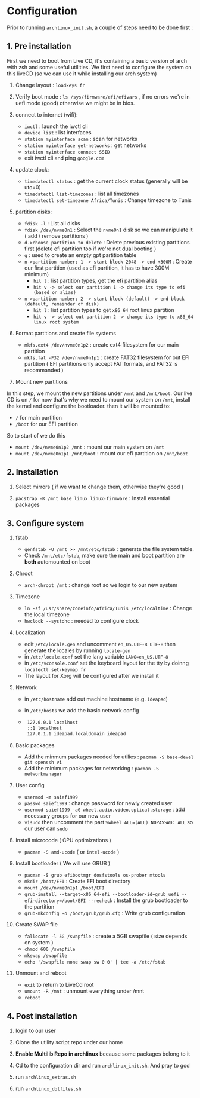 # Configuration

Prior to running `archlinux_init.sh`, a couple of steps need to be done first :

## 1. Pre installation

First we need to boot from Live CD, it's containing a basic version of arch with zsh and some useful utilities. We first need to configure the system on this liveCD (so we can use it while installing our arch system)

1. Change layout : `loadkeys fr`

2. Verify boot mode : `ls /sys/firmware/efi/efivars` , if no errors we're in uefi mode (good) otherwise we might be in bios.

3. connect to internet (wifi):

   - `iwctl` : launch the iwctl cli
   - `device list` : list interfaces
   - `station myinterface scan` : scan for networks
   - `station myinterface get-networks` : get networks
   - `station myinterface connect SSID`
   - exit iwctl cli and ping `google.com`

4. update clock:

   - `timedatectl status` : get the current clock status (generally will be utc+0)
   - `timedatectl list-timezones` : list all timezones
   - `timedatectl set-timezone Africa/Tunis` : Change timezone to Tunis

5. partition disks:

   - `fdisk -l` : List all disks
   - `fdisk /dev/nvme0n1` : Select the `nvme0n1` disk so we can manipulate it ( add / remove partitions )
   - `d->choose partition to delete` : Delete previous existing partitions first (delete efi partition too if we're not dual booting )
   - `g` : used to create an empty gpt partition table
   - `n->partition number: 1 -> start block 2048 -> end +300M` : Create our first partition (used as efi partition, it has to have 300M minimum)
     - `hit l` : list partition types, get the efi partition alias
     - `hit v -> select our partition 1 -> change its type to efi (based on alias)`
   - `n->partition number: 2 -> start block (default) -> end block (default, remainder of disk)`
     - `hit l` : list partition types to get `x86_64` root linux partition
     - `hit v -> select out partition 2 -> change its type to x86_64 linux root system`

6. Format partitions and create file systems

   - `mkfs.ext4 /dev/nvme0n1p2` : create ext4 filesystem for our main partition
   - `mkfs.fat -F32 /dev/nvme0n1p1` : create FAT32 filesystem for out EFI partition ( EFI partitions only accept FAT formats, and FAT32 is recommanded )

7. Mount new partitions

In this step, we mount the new partitions under `/mnt` and `/mnt/boot`. Our live CD is on `/` for now that's why we need to mount our system on `/mnt`, install the kernel and configure the bootloader. then it will be mounted to:

- `/` for main partition
- `/boot` for our EFI partition

So to start of we do this

- `mount /dev/nvme0n1p2 /mnt` : mount our main system on `/mnt`
- `mount /dev/nvme0n1p1 /mnt/boot` : mount our efi partition on `/mnt/boot`

## 2. Installation

1. Select mirrors ( if we want to change them, otherwise they're good )

2. `pacstrap -K /mnt base linux linux-firmware` : Install essential packages

## 3. Configure system

1. fstab

   - `genfstab -U /mnt >> /mnt/etc/fstab` : generate the file system table.
   - Check `/mnt/etc/fstab`, make sure the main and boot partition are **both** automounted on boot

2. Chroot

   - `arch-chroot /mnt` : change root so we login to our new system

3. Timezone

   - `ln -sf /usr/share/zoneinfo/Africa/Tunis /etc/localtime` : Change the local timezone
   - `hwclock --systohc` : needed to configure clock

4. Localization

   - edit `/etc/locale.gen` and uncomment `en_US.UTF-8 UTF-8` then generate the locales by running `locale-gen`
   - in `/etc/locale.conf` set the lang variable `LANG=en_US.UTF-8`
   - in `/etc/vconsole.conf` set the keyboard layout for the tty by doinng `localectl set-keymap fr`
   - The layout for Xorg will be configured after we install it

5. Network

   - in `/etc/hostname` add out machine hostname (e.g. `ideapad`)
   - in `/etc/hosts` we add the basic network config

   - ```bash
      127.0.0.1 localhost
      ::1 localhost
      127.0.1.1 ideapad.localdomain ideapad
      ```

6. Basic packages

   - Add the minmum packages needed for utilies : `pacman -S base-devel git openssh vi`
   - Add the minimum packages for networking : `pacman -S networkmanager`

7. User config

   - `usermod -m saief1999`
   - `passwd saief1999` : change password for newly created user
   - `usermod saief1999 -aG wheel,audio,video,optical,storage` : add necessary groups for our new user
   - `visudo` then uncomment the part `%wheel ALL=(ALL) NOPASSWD: ALL` so our user can `sudo`

8. Install microcode ( CPU optimizations )

   - `pacman -S amd-ucode` ( or `intel-ucode` )

9. Install bootloader ( We will use GRUB )
  
   - `pacman -S grub efibootmgr dosfstools os-prober mtools`
   - `mkdir /boot/EFI` : Create EFI boot directory
   - `mount /dev/nvme0n1p1 /boot/EFI`
   - `grub-install --target=x86_64-efi --bootloader-id=grub_uefi --efi-directory=/boot/EFI --recheck` : Install the grub bootloader to the partition
   - `grub-mkconfig -o /boot/grub/grub.cfg` : Write grub configuration

10. Create SWAP file

    - `fallocate -l 5G /swapfile` : create a 5GB swapfile ( size depends on system )
    - `chmod 600 /swapfile`
    - `mkswap /swapfile`
    - `echo '/swapfile none swap sw 0 0' | tee -a /etc/fstab`

11. Unmount and reboot

    - `exit` to return to LiveCd root
    - `umount -R /mnt` : unmount everything under /mnt
    - `reboot`

## 4. Post installation

1. login to our user

2. Clone the utility script repo under our home

3. **Enable Multilib Repo in archlinux** because some packages belong to it

4. Cd to the configuration dir and run `archlinux_init.sh`. And pray to god

5. run `archlinux_extras.sh`

6. run `archlinux_dotfiles.sh`
